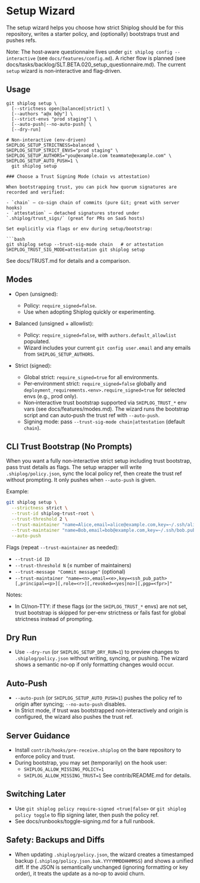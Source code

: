 # Setup Wizard

The setup wizard helps you choose how strict Shiplog should be for this repository, writes a starter policy, and (optionally) bootstraps trust and pushes refs.

Note: The host‑aware questionnaire lives under `git shiplog config --interactive` (see `docs/features/config.md`). A richer flow is planned (see docs/tasks/backlog/SLT.BETA.020_setup_questionnaire.md). The current `setup` wizard is non‑interactive and flag‑driven.

## Usage

```
git shiplog setup \
  [--strictness open|balanced|strict] \
  [--authors "a@x b@y"] \
  [--strict-envs "prod staging"] \
  [--auto-push|--no-auto-push] \
  [--dry-run]

# Non-interactive (env-driven)
SHIPLOG_SETUP_STRICTNESS=balanced \
SHIPLOG_SETUP_STRICT_ENVS="prod staging" \
SHIPLOG_SETUP_AUTHORS="you@example.com teammate@example.com" \
SHIPLOG_SETUP_AUTO_PUSH=1 \
  git shiplog setup

### Choose a Trust Signing Mode (chain vs attestation)

When bootstrapping trust, you can pick how quorum signatures are recorded and verified:

- `chain` — co‑sign chain of commits (pure Git; great with server hooks)
- `attestation` — detached signatures stored under `.shiplog/trust_sigs/` (great for PRs on SaaS hosts)

Set explicitly via flags or env during setup/bootstrap:

```bash
git shiplog setup --trust-sig-mode chain   # or attestation
SHIPLOG_TRUST_SIG_MODE=attestation git shiplog setup
```

See docs/TRUST.md for details and a comparison.

## Modes

- Open (unsigned):
  - Policy: `require_signed=false`.
  - Use when adopting Shiplog quickly or experimenting.

- Balanced (unsigned + allowlist):
  - Policy: `require_signed=false`, with `authors.default_allowlist` populated.
  - Wizard includes your current `git config user.email` and any emails from `SHIPLOG_SETUP_AUTHORS`.

- Strict (signed):
  - Global strict: `require_signed=true` for all environments.
  - Per‑environment strict: `require_signed=false` globally and `deployment_requirements.<env>.require_signed=true` for selected envs (e.g., prod only).
  - Non‑interactive trust bootstrap supported via `SHIPLOG_TRUST_*` env vars (see docs/features/modes.md). The wizard runs the bootstrap script and can auto‑push the trust ref with `--auto-push`.
  - Signing mode: pass `--trust-sig-mode chain|attestation` (default `chain`).

## CLI Trust Bootstrap (No Prompts)

When you want a fully non‑interactive strict setup including trust bootstrap, pass trust details as flags. The setup wrapper will write `.shiplog/policy.json`, sync the local policy ref, then create the trust ref without prompting. It only pushes when `--auto-push` is given.

Example:

```bash
git shiplog setup \
  --strictness strict \
  --trust-id shiplog-trust-root \
  --trust-threshold 2 \
  --trust-maintainer "name=Alice,email=alice@example.com,key=~/.ssh/alice.pub,principal=alice@example.com" \
  --trust-maintainer "name=Bob,email=bob@example.com,key=~/.ssh/bob.pub,principal=bob@example.com" \
  --auto-push
```

Flags (repeat `--trust-maintainer` as needed):
- `--trust-id ID`
- `--trust-threshold N` (≤ number of maintainers)
- `--trust-message "Commit message"` (optional)
- `--trust-maintainer "name=<n>,email=<e>,key=<ssh_pub_path>[,principal=<p>][,role=<r>][,revoked=<yes|no>][,pgp=<fpr>]"`

Notes:
- In CI/non‑TTY: if these flags (or the `SHIPLOG_TRUST_*` envs) are not set, trust bootstrap is skipped for per‑env strictness or fails fast for global strictness instead of prompting.

## Dry Run

- Use `--dry-run` (or `SHIPLOG_SETUP_DRY_RUN=1`) to preview changes to `.shiplog/policy.json` without writing, syncing, or pushing. The wizard shows a semantic no‑op if only formatting changes would occur.

## Auto‑Push

- `--auto-push` (or `SHIPLOG_SETUP_AUTO_PUSH=1`) pushes the policy ref to origin after syncing; `--no-auto-push` disables.
- In Strict mode, if trust was bootstrapped non‑interactively and origin is configured, the wizard also pushes the trust ref.

## Server Guidance

- Install `contrib/hooks/pre-receive.shiplog` on the bare repository to enforce policy and trust.
- During bootstrap, you may set (temporarily) on the hook user:
  - `SHIPLOG_ALLOW_MISSING_POLICY=1`
  - `SHIPLOG_ALLOW_MISSING_TRUST=1`
  See contrib/README.md for details.

## Switching Later

- Use `git shiplog policy require-signed <true|false>` or `git shiplog policy toggle` to flip signing later, then push the policy ref.
- See docs/runbooks/toggle-signing.md for a full runbook.

## Safety: Backups and Diffs

- When updating `.shiplog/policy.json`, the wizard creates a timestamped backup (`.shiplog/policy.json.bak.YYYYMMDDHHMMSS`) and shows a unified diff. If the JSON is semantically unchanged (ignoring formatting or key order), it treats the update as a no‑op to avoid churn.
